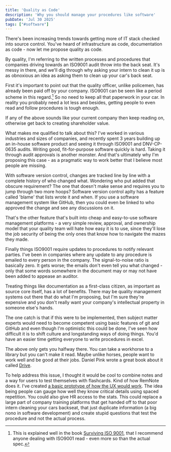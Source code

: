 ```yaml
---
title: 'Quality as Code'
description: 'Why you should manage your procedures like software'
pubDate: 'Jul 30 2025'
tags: ["#software"]
---
```


There's been increasing trends towards getting more of IT stack checked into source control. You've heard of infrastructure as code, documentation as code - now let me propose quality as code.

By quality, I'm referring to the written processes and procedures that companies driving towards an ISO9001 audit throw into the back seat. It's messy in there, and we'll dig through why asking your intern to clean it up is as obnoxious an idea as asking them to clean up your car's back seat.

First it's important to point out that the quality officer, unlike policemen, has already been paid off by your company. ISO9001 can be seen like a period scheme in this regard.[^1] So no need to keep all that paperwork in your car. In reality you probably need a lot less and besides, getting people to even read and follow procedures is tough enough.

If any of the above sounds like your current company then keep reading on, otherwise get back to creating shareholder value.

What makes me qualified to talk about this? I've worked in various industries and sizes of companies, and recently spent 3 years building up an in-house software product and seeing it through ISO9001 and DNV-CP-0635 audits. Writing good, fit-for-purpose software quickly is hard. Taking it through audit approvals is another monster. And that's ultimately why I'm proposing this case - as a pragmatic way to work better that I believe most people are missing.

With software version control, changes are tracked line by line with a complete history of who changed what. Wondering who put added that obscure requirement? The one that doesn't make sense and requires you to jump through two more hoops? Software version control aplty has a feature called 'blame' that lists wrote it and when. If you use a software management system like GitHub, then you could even be linked to who approved the change and see any discussions on it.

That's the other feature that's built into cheap and easy-to-use software management platforms - a very simple review,  approval, and ownership model that your quality team will hate how easy it is to use, since they'll lose the job security of being the only ones that know how to navigate the mazes they made.

Finally things ISO9001 require updates to procedures to notify relevant parties. I've been in companies where any update to any procedure is emailed to every person in the company. The signal-to-noise ratio is basically zero. It gets worse; the emails don't even tell you what changed - only that some words somewhere in the document may or may not have been added to appease an auditor.

Treating things like documentation as a first-class citizen, as important as source core itself, has a lot of benefits. There may be quality management systems out there that do what I'm proposing, but I'm sure they're expensive and you don't really want your company's intellectual property in someone else's hands.

The one catch is that if this were to be implemented, then subject matter experts would need to become competent using basic features of git and GitHub and even though I'm optimistic this could be done, I've seen how difficult it is to shift culture and longstanding ways of doing things. You'd have an easier time getting everyone to write procedures in excel.

The above only gets you halfway there. You can take a workhorse to a library but you can't make it read. Maybe unlike horses, people want to work well and be good at their jobs. Daniel Pink wrote a great book about it called [Drive](https://www.danpink.com/books/drive/).

To help address this issue, I thought it would be cool to combine notes and a way for users to test themselves with flashcards. Kind of how RemNote does it. I've created [a basic prototype of how the UX would work](https://kei-mp.github.io/memnote/). The idea being people can gauge how well they know critical details using spaced repetition. You could also give HR access to the stats. This could replace a large part of company training platforms that get handed off to that poor intern cleaning your cars backseat, that just duplicate information (a big nono in software development) and create stupid questions that test the procedure and not the actual process. 

[^1]: This is explained well in the book [Surviving ISO 9001](https://www.survivingiso9001.com/), that I recommend anyone dealing with ISO9001 read - even more so than the actual spec.